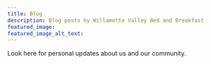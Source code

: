 ```yaml
---
title: Blog
description: Blog posts by Willamette Valley Bed and Breakfast
featured_image: 
featured_image_alt_text: 
---
```

Look here for personal updates about us and our community.
